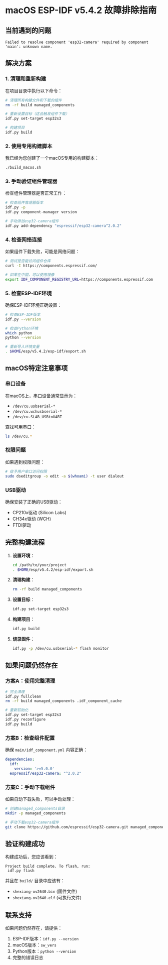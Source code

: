 # macOS ESP-IDF v5.4.2 故障排除指南

## 当前遇到的问题

```
Failed to resolve component 'esp32-camera' required by component 'main': unknown name.
```

## 解决方案

### 1. 清理和重新构建

在项目目录中执行以下命令：

```bash
# 清理所有构建文件和下载的组件
rm -rf build managed_components

# 重新设置目标（这会触发组件下载）
idf.py set-target esp32s3

# 构建项目
idf.py build
```

### 2. 使用专用构建脚本

我已经为您创建了一个macOS专用的构建脚本：

```bash
./build_macos.sh
```

### 3. 手动验证组件管理器

检查组件管理器是否正常工作：

```bash
# 检查组件管理器版本
idf.py -p
idf.py component-manager version

# 手动添加esp32-camera组件
idf.py add-dependency "espressif/esp32-camera^2.0.2"
```

### 4. 检查网络连接

如果组件下载失败，可能是网络问题：

```bash
# 测试是否能访问组件仓库
curl -I https://components.espressif.com/

# 如果在中国，可以使用镜像
export IDF_COMPONENT_REGISTRY_URL=https://components.espressif.com
```

### 5. 检查ESP-IDF环境

确保ESP-IDF环境正确设置：

```bash
# 检查ESP-IDF版本
idf.py --version

# 检查Python环境
which python
python --version

# 重新导入环境变量
. $HOME/esp/v5.4.2/esp-idf/export.sh
```

## macOS特定注意事项

### 串口设备

在macOS上，串口设备通常显示为：
- `/dev/cu.usbserial-*`
- `/dev/cu.wchusbserial-*`
- `/dev/cu.SLAB_USBtoUART`

查找可用串口：
```bash
ls /dev/cu.*
```

### 权限问题

如果遇到权限问题：
```bash
# 给予用户串口访问权限
sudo dseditgroup -o edit -a $(whoami) -t user dialout
```

### USB驱动

确保安装了正确的USB驱动：
- CP210x驱动 (Silicon Labs)
- CH34x驱动 (WCH)
- FTDI驱动

## 完整构建流程

1. **设置环境**：
   ```bash
   cd /path/to/your/project
   . $HOME/esp/v5.4.2/esp-idf/export.sh
   ```

2. **清理构建**：
   ```bash
   rm -rf build managed_components
   ```

3. **设置目标**：
   ```bash
   idf.py set-target esp32s3
   ```

4. **构建项目**：
   ```bash
   idf.py build
   ```

5. **烧录固件**：
   ```bash
   idf.py -p /dev/cu.usbserial-* flash monitor
   ```

## 如果问题仍然存在

### 方案A：使用完整清理

```bash
# 完全清理
idf.py fullclean
rm -rf build managed_components .idf_component_cache

# 重新初始化
idf.py set-target esp32s3
idf.py reconfigure
idf.py build
```

### 方案B：检查组件配置

确保 `main/idf_component.yml` 内容正确：

```yaml
dependencies:
  idf:
    version: '>=5.0.0'
  espressif/esp32-camera: "^2.0.2"
```

### 方案C：手动下载组件

如果自动下载失败，可以手动处理：

```bash
# 创建managed_components目录
mkdir -p managed_components

# 手动下载esp32-camera组件
git clone https://github.com/espressif/esp32-camera.git managed_components/espressif__esp32-camera
```

## 验证构建成功

构建成功后，您应该看到：

```
Project build complete. To flash, run:
 idf.py flash
```

并且在 `build/` 目录中应该有：
- `shexiang-ov2640.bin` (固件文件)
- `shexiang-ov2640.elf` (可执行文件)

## 联系支持

如果问题仍然存在，请提供：
1. ESP-IDF版本：`idf.py --version`
2. macOS版本：`sw_vers`
3. Python版本：`python --version`
4. 完整的错误日志